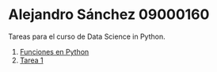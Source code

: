 # Alejandro Sánchez 09000160
Tareas para el curso de Data Science in Python.

1. [Funciones en Python](Funciones_en_Python_09000160.ipynb)
2. [Tarea 1](Tarea_1/tarea_practica_1,ipynb)